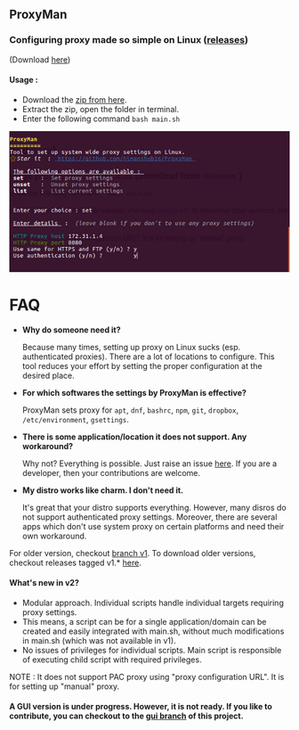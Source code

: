 ## ProxyMan 

### Configuring proxy made so simple on Linux ([releases](https://github.com/himanshub16/ProxyMan/releases/))

(Download [here](https://github.com/himanshub16/ProxyMan/releases/latest/))

#### Usage :
* Download the [zip from here](https://github.com/himanshub16/ProxyMan/releases/latest).
* Extract the zip, open the folder in terminal.
* Enter the following command
`
bash main.sh
`

![Screenshot](https://raw.githubusercontent.com/himanshub16/ProxyMan/master/screenshot.png)

# FAQ
* **Why do someone need it?**

  Because many times, setting up proxy on Linux sucks (esp. authenticated proxies). There are a lot of locations to configure. This tool reduces your effort by setting the proper configuration at the desired place.

* **For which softwares the settings by ProxyMan is effective?**

  ProxyMan sets proxy for `apt`, `dnf`, `bashrc`, `npm`, `git`, `dropbox`, `/etc/environment`, `gsettings`. 

* **There is some application/location it does not support. Any workaround?**

  Why not? Everything is possible. Just raise an issue [here](https://github.com/himanshub16/ProxyMan/issues). 
  If you are a developer, then your contributions are welcome.

* **My distro works like charm. I don't need it.**

  It's great that your distro supports everything. However, many disros do not support authenticated proxy settings. 
  Moreover, there are several apps which don't use system proxy on certain platforms and need their own workaround.

For older version, checkout [branch v1](https://github.com/himanshub16/ProxyMan/tree/v1).
To download older versions, checkout releases tagged v1.* [here](https://github.com/himanshub16/ProxyMan/releases).

#### What's new in v2?
* Modular approach. Individual scripts handle individual targets requiring proxy settings.
* This means, a script can be for a single application/domain can be created and easily integrated with main.sh, without much modifications in main.sh (which was not available in v1).
* No issues of privileges for individual scripts. Main script is responsible of executing child script with required privileges.

 
NOTE : It does not support PAC proxy using "proxy configuration URL". It is for setting up "manual" proxy.

#### A GUI version is under progress. However, it is not ready. If you like to contribute, you can checkout to the [gui branch](https://github.com/himanshub16/ProxyMan/tree/gui) of this project.
